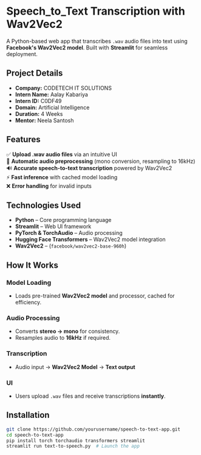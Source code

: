 # Speech_to_Text Transcription with Wav2Vec2  
A Python-based web app that transcribes `.wav` audio files into text using **Facebook's Wav2Vec2 model**. Built with **Streamlit** for seamless deployment.

## Project Details  
- **Company:** CODETECH IT SOLUTIONS  
- **Intern Name:** Aalay Kabariya  
- **Intern ID:** C0DF49  
- **Domain:** Artificial Intelligence  
- **Duration:** 4 Weeks  
- **Mentor:** Neela Santosh  

## Features  
✅ **Upload .wav audio files** via an intuitive UI  
🔄 **Automatic audio preprocessing** (mono conversion, resampling to 16kHz)  
🔊 **Accurate speech-to-text transcription** powered by Wav2Vec2  
⚡ **Fast inference** with cached model loading  
❌ **Error handling** for invalid inputs  

## Technologies Used  
- **Python** – Core programming language  
- **Streamlit** – Web UI framework  
- **PyTorch & TorchAudio** – Audio processing  
- **Hugging Face Transformers** – Wav2Vec2 model integration  
- **Wav2Vec2** – (`facebook/wav2vec2-base-960h`)  

## How It Works  
### Model Loading  
- Loads pre-trained **Wav2Vec2 model** and processor, cached for efficiency.  

### Audio Processing  
- Converts **stereo → mono** for consistency.  
- Resamples audio to **16kHz** if required.  

### Transcription  
- Audio input → **Wav2Vec2 Model** → **Text output**  

### UI  
- Users upload `.wav` files and receive transcriptions **instantly**.  

## Installation  
```bash
git clone https://github.com/yourusername/speech-to-text-app.git
cd speech-to-text-app
pip install torch torchaudio transformers streamlit 
streamlit run text-to-speech.py  # Launch the app
